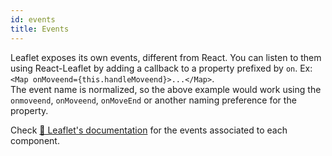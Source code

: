 ```yaml
---
id: events
title: Events
---
```


Leaflet exposes its own events, different from React. You can listen to them using React-Leaflet by adding a callback to a property prefixed by `on`. Ex: `<Map onMoveend={this.handleMoveend}>...</Map>`.\
The event name is normalized, so the above example would work using the `onmoveend`, `onMoveend`, `onMoveEnd` or another naming preference for the property.

Check [🍃 Leaflet's documentation](http://leafletjs.com/reference-1.6.0.html) for the events associated to each component.
